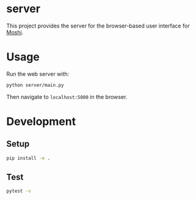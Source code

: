 # server
This project provides the server for the browser-based user interface for [Moshi](../README.md).

# Usage

Run the web server with:
```sh
python server/main.py
```
Then navigate to `localhost:5000` in the browser.

# Development

## Setup
```bash
pip install -e .
```

## Test
```bash
pytest -v
```
